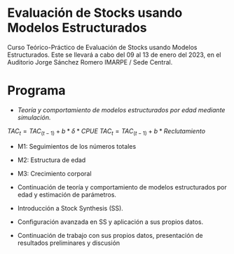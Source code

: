 # Evaluación de Stocks usando Modelos Estructurados

Curso Teórico-Práctico de Evaluación de Stocks usando Modelos Estructurados. Este se llevará a cabo del 09 al 13 de enero del 2023, en el Auditorio Jorge Sánchez Romero IMARPE / Sede Central. 

# Programa



+ *Teoría y comportamiento de modelos estructurados por edad mediante simulación.*

$TAC_t  = TAC_(t-1) + b*\delta*CPUE$
$TAC_t  = TAC_(t-1) + b*Reclutamiento$

  + M1: Seguimientos de los números totales
  + M2: Estructura de edad
  + M3: Crecimiento corporal

+ Continuación de teoría y comportamiento de modelos estructurados por edad y
estimación de parámetros.

+ Introducción a Stock Synthesis (SS).

+ Configuración avanzada en SS y aplicación a sus propios datos.

+ Continuación de trabajo con sus propios datos, presentación de resultados
preliminares y discusión